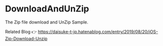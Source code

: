 # DownloadAndUnZip

The Zip file download and UnZip Sample.

Related Blog 👉 https://daisuke-t-jp.hatenablog.com/entry/2019/08/20/iOS-Zip-Download-Unzip

